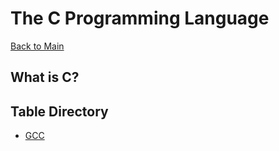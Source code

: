# The C Programming Language
[Back to Main](https://github.com/TreyBMorris/notes)
## What is C?

## Table Directory
- [GCC](./c-programming/gcc.md)
